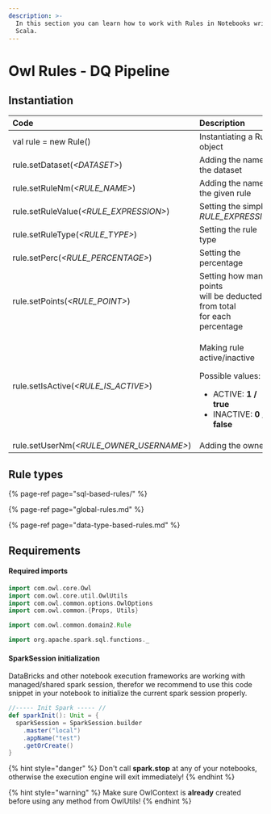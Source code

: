```yaml
---
description: >-
  In this section you can learn how to work with Rules in Notebooks written in
  Scala.
---
```


# Owl Rules - DQ Pipeline

## Instantiation

<table>
  <thead>
    <tr>
      <th style="text-align:left">Code</th>
      <th style="text-align:left">Description</th>
    </tr>
  </thead>
  <tbody>
    <tr>
      <td style="text-align:left">val rule = new Rule()</td>
      <td style="text-align:left">Instantiating a Rule object</td>
    </tr>
    <tr>
      <td style="text-align:left">rule.setDataset(<em>&lt;DATASET&gt;</em>)</td>
      <td style="text-align:left">Adding the name of the dataset</td>
    </tr>
    <tr>
      <td style="text-align:left">rule.setRuleNm(<em>&lt;RULE_NAME&gt;</em>)</td>
      <td style="text-align:left">Adding the name of the given rule</td>
    </tr>
    <tr>
      <td style="text-align:left">rule.setRuleValue(<em>&lt;RULE_EXPRESSION&gt;</em>)</td>
      <td style="text-align:left">Setting the simple <em>RULE_EXPRESSION</em>
      </td>
    </tr>
    <tr>
      <td style="text-align:left">rule.setRuleType(<em>&lt;RULE_TYPE&gt;</em>)</td>
      <td style="text-align:left">Setting the rule type</td>
    </tr>
    <tr>
      <td style="text-align:left">rule.setPerc(<em>&lt;RULE_PERCENTAGE&gt;</em>)</td>
      <td style="text-align:left">Setting the percentage</td>
    </tr>
    <tr>
      <td style="text-align:left">rule.setPoints(<em>&lt;RULE_POINT&gt;</em>)</td>
      <td style="text-align:left">Setting how many points
        <br />will be deducted from total
        <br />for each percentage</td>
    </tr>
    <tr>
      <td style="text-align:left">rule.setIsActive(<em>&lt;RULE_IS_ACTIVE&gt;</em>)</td>
      <td style="text-align:left">
        <p>Making rule active/inactive</p>
        <p>Possible values:</p>
        <ul>
          <li>ACTIVE: <b>1 / true</b>
          </li>
          <li>INACTIVE: <b>0 / false</b>
          </li>
        </ul>
      </td>
    </tr>
    <tr>
      <td style="text-align:left">rule.setUserNm(<em>&lt;RULE_OWNER_USERNAME&gt;</em>)</td>
      <td style="text-align:left">Adding the owner</td>
    </tr>
  </tbody>
</table>

## Rule types

{% page-ref page="sql-based-rules/" %}

{% page-ref page="global-rules.md" %}

{% page-ref page="data-type-based-rules.md" %}

## Requirements

#### Required imports

```scala
import com.owl.core.Owl
import com.owl.core.util.OwlUtils
import com.owl.common.options.OwlOptions
import com.owl.common.{Props, Utils}

import com.owl.common.domain2.Rule

import org.apache.spark.sql.functions._
```

#### SparkSession initialization

DataBricks and other notebook execution frameworks are working with managed/shared spark session, therefor we recommend to use this code snippet in your notebook to initialize the current spark session properly.

```scala
//----- Init Spark ----- //
def sparkInit(): Unit = {
  sparkSession = SparkSession.builder
    .master("local")
    .appName("test")
    .getOrCreate()
}
```

{% hint style="danger" %}
Don't call **spark.stop** at any of your notebooks, otherwise the execution engine will exit immediately!
{% endhint %}

{% hint style="warning" %}
Make sure OwlContext is **already** created before using any method from OwlUtils!
{% endhint %}




